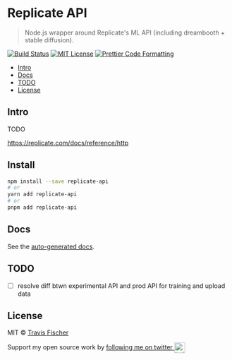 # Replicate API <!-- omit in toc -->

> Node.js wrapper around Replicate's ML API (including dreambooth + stable diffusion).

[![Build Status](https://github.com/transitive-bullshit/replicate-api/actions/workflows/test.yml/badge.svg)](https://github.com/transitive-bullshit/replicate-api/actions/workflows/test.yml) [![MIT License](https://img.shields.io/badge/license-MIT-blue)](https://github.com/transitive-bullshit/replicate-api/blob/main/license) [![Prettier Code Formatting](https://img.shields.io/badge/code_style-prettier-brightgreen.svg)](https://prettier.io)

- [Intro](#intro)
- [Docs](#docs)
- [TODO](#todo)
- [License](#license)

## Intro

TODO

https://replicate.com/docs/reference/http


## Install

```bash
npm install --save replicate-api
# or
yarn add replicate-api
# or
pnpm add replicate-api
```

## Docs

See the [auto-generated docs](./docs/modules.md).

## TODO

- [ ] resolve diff btwn experimental API and prod API for training and upload data

## License

MIT © [Travis Fischer](https://transitivebullsh.it)

Support my open source work by <a href="https://twitter.com/transitive_bs">following me on twitter <img src="https://storage.googleapis.com/saasify-assets/twitter-logo.svg" alt="twitter" height="24px" align="center"></a>
